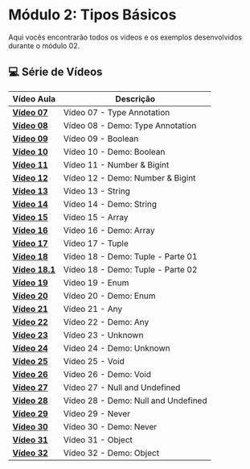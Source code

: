 # Módulo 2: Tipos Básicos

Aqui vocês encontrarão todos os vídeos e os exemplos desenvolvidos durante o módulo 02.

## 💻 Série de Vídeos

| Vídeo Aula                                     | Descrição                           |
| ---------------------------------------------- | ----------------------------------- |
| **[Vídeo 07](https://youtu.be/ocjS96i27zk)**   | Vídeo 07 - Type Annotation          |
| **[Vídeo 08](https://youtu.be/BmLMwwWNblI)**   | Vídeo 08 - Demo: Type Annotation    |
| **[Vídeo 09](https://youtu.be/y6dgaE-cPhc)**   | Vídeo 09 - Boolean                  |
| **[Vídeo 10](https://youtu.be/SkXMjanTPbQ)**   | Vídeo 10 - Demo: Boolean            |
| **[Vídeo 11](https://youtu.be/SsQqZPdPJl4)**   | Vídeo 11 - Number & Bigint          |
| **[Vídeo 12](https://youtu.be/498uRBCoGf8)**   | Vídeo 12 - Demo: Number & Bigint    |
| **[Vídeo 13](https://youtu.be/0LpB1I8YPnA)**   | Vídeo 13 - String                   |
| **[Vídeo 14](https://youtu.be/Le9jY9AdWbI)**   | Vídeo 14 - Demo: String             |
| **[Vídeo 15](https://youtu.be/IzEpibKEtg4)**   | Vídeo 15 - Array                    |
| **[Vídeo 16](https://youtu.be/P1ZALg3mKtA)**   | Vídeo 16 - Demo: Array              |
| **[Vídeo 17](https://youtu.be/APecrHh9K7E)**   | Vídeo 17 - Tuple                    |
| **[Vídeo 18](https://youtu.be/Hz1mB0YwDWU)**   | Vídeo 18 - Demo: Tuple - Parte 01   |
| **[Vídeo 18.1](https://youtu.be/0_61ggJ_yzY)** | Vídeo 18 - Demo: Tuple - Parte 02   |
| **[Vídeo 19](https://youtu.be/oBlnDsKloAY)**   | Vídeo 19 - Enum                     |
| **[Vídeo 20](https://youtu.be/aU5rKsHyxHk)**   | Vídeo 20 - Demo: Enum               |
| **[Vídeo 21](https://youtu.be/VWaPx-pvEn8)**   | Vídeo 21 - Any                      |
| **[Vídeo 22](https://youtu.be/I0wYYGwiDNY)**   | Vídeo 22 - Demo: Any                |
| **[Vídeo 23](https://youtu.be/7BLsEz7eP6s)**   | Vídeo 23 - Unknown                  |
| **[Vídeo 24](https://youtu.be/6XFn4Gny8WU)**   | Vídeo 24 - Demo: Unknown            |
| **[Vídeo 25](https://youtu.be/yLraF6_-85U)**   | Vídeo 25 - Void                     |
| **[Vídeo 26](https://youtu.be/Aguo_gIIh7o)**   | Vídeo 26 - Demo: Void               |
| **[Vídeo 27](https://youtu.be/vyOidIn_YfQ)**   | Vídeo 27 - Null and Undefined       |
| **[Vídeo 28](https://youtu.be/3Cx3q9aOf_I)**   | Vídeo 28 - Demo: Null and Undefined |
| **[Vídeo 29](https://youtu.be/B355hDt29q4)**   | Vídeo 29 - Never                    |
| **[Vídeo 30](https://youtu.be/ZJt15H_MKLc)**   | Vídeo 30 - Demo: Never              |
| **[Vídeo 31]()**                               | Vídeo 31 - Object                   |
| **[Vídeo 32]()**                               | Vídeo 32 - Demo: Object             |
